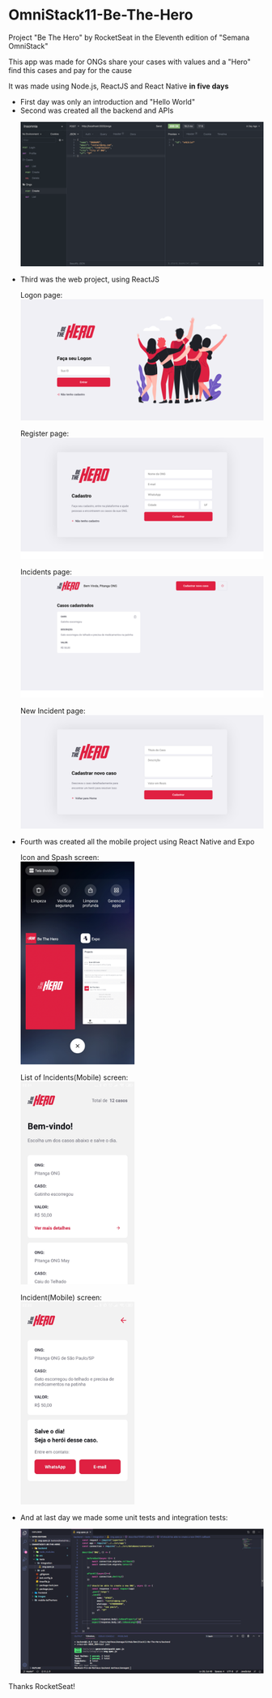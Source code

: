 # OmniStack11-Be-The-Hero
Project "Be The Hero" by RocketSeat in the Eleventh edition of "Semana OmniStack"

This app was made for ONGs share your cases with values and a "Hero" find this cases and pay for the cause

It was made using Node.js, ReactJS and React Native <b>in five days</b>

<ul>
  <li>First day was only an introduction and "Hello World" </br>
  
  <li>Second was created all the backend and APIs </br>
  
  ![](images/backend-api.png)
  
  <li>Third was the web project, using ReactJS </br>

  Logon page:
  ![](images/Logon.png)
  
  Register page:
  ![](images/register.png)
  
  Incidents page:
  ![](images/incidents.png)
  
  New Incident page:
  ![](images/newincident.png)

  <li>Fourth was created all the mobile project using React Native and Expo</br>
  
  Icon and Spash screen: </br>
  <img src="https://github.com/MatheusIkenaga/OmniStack11-Be-The-Hero/blob/master/images/icon%26splash.jpg" height="400" />
  
  List of Incidents(Mobile) screen: </br>
  <img src="https://github.com/MatheusIkenaga/OmniStack11-Be-The-Hero/blob/master/images/incidentsList.jpg" height="400" />
  
  Incident(Mobile) screen: </br>
  <img src="https://github.com/MatheusIkenaga/OmniStack11-Be-The-Hero/blob/master/images/incidentMobile.jpg" height="400" />
  
  <li>And at last day we made some unit tests and integration tests:
  
  ![](images/tests.png)
  
</ul>


Thanks RocketSeat!
